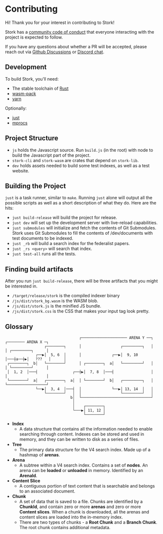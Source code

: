 # Contributing

Hi! Thank you for your interest in contributing to Stork!

Stork has a [community code of conduct](https://github.com/jameslittle230/stork/blob/main/.github/CODE_OF_CONDUCT.md) that everyone interacting with the project
is expected to follow.

If you have any questions about whether a PR will be accepted, please reach out
via [Github Discussions](https://github.com/jameslittle230/stork/discussions) or [Discord chat](https://stork-search.net/chat).

## Development

To build Stork, you'll need:

- The stable toolchain of [Rust](https://rust-lang.org)
- [wasm-pack](https://github.com/rustwasm/wasm-pack)
- [yarn](https://yarnpkg.com)

Optionally:

- [just](https://github.com/casey/just)
- [mprocs](https://github.com/pvolok/mprocs)

## Project Structure

- `js` holds the Javascript source. Run `build.js` (in the root) with node to build the Javascript part of the project.
- `stork-cli` and `stork-wasm` are crates that depend on `stork-lib`.
- `dev` holds assets needed to build some test indexes, as well as a test website.

## Building the Project

`just` is a task runner, similar to `make`. Running `just` alone will output all the possible scripts as well as a short description of what they do. Here are the hits:

- `just build-release` will build the project for release.
- `just dev` will set up the development server with live-reload capabilities.
- `just submodules` will initialize and fetch the contents of Git Submodules. Stork uses Git Submodules to fill the contents of /dev/documents with test documents to be indexed.
- `just _rb` will build a search index for the federalist papers.
- `just _rs <query>` will search that index.
- `just test-all` runs all the tests.

## Finding build artifacts

After you run `just build-release`, there will be three artifacts that you might be interested in.

- `/target/release/stork` is the compiled indexer binary
- `/js/dist/stork_bg.wasm` is the WASM blob.
- `/js/dist/stork.js` is the minified JS bundle.
- `/js/dist/stork.css` is the CSS that makes your input tag look pretty.

## Glossary

```text
                                  ┌───────────────────── ARENA Y ──┐   ┌──────── ARENA X ─┐
                  ┌────────┐      │                  ┌─────────┐   │   │ ┌─────────┐      │
              ┌──▶│  5, 6  │      │              ┌──▶│  9, 10  │───┼a──┼▶│   ???   │      │
 ┌────────┐  b│   └────────┘      │ ┌────────┐  a│   └─────────┘   │   │ └─────────┘      │
 │  1, 2  │───┤                ┌──┼▶│  7, 8  │───┤                 │   │                  │
 └────────┘  a│   ┌────────┐  a│  │ └────────┘  b│   ┌─────────┐   │   └──────────────────┘
              └──▶│  3, 4  │───┤  │              └──▶│ 13, 14  │   │
                  └────────┘   │  │                  └─────────┘   │
                              b│  └────────────────────────────────┘
                               │
                               │    ┌────────┐
                               └───▶│ 11, 12 │
                                    └────────┘
```

- **Index**
  - A data structure that contains all the information needed to enable searching through content. Indexes can be stored and used in memory, and they can be written to disk as a series of files.
- **Tree**
  - The primary data structure for the V4 search index. Made up of a hashmap of **arenas**.
- **Arena**
  - A subtree within a V4 search index. Contains a set of **nodes**. An arena can be **loaded** or **unloaded** in memory. Identified by an **ArenaId**.
- **Content Slice**
  - A contiguous portion of text content that is searchable and belongs to an associated document.
- **Chunk**
  - A set of data that is saved to a file. Chunks are identified by a **ChunkId**, and contain zero or more **arenas** and zero or more **Content slices**. When a chunk is downloaded, all the arenas and content slices are loaded into the in-memory index.
  - There are two types of chunks - a **Root Chunk** and a **Branch Chunk**. The root chunk contains additional metadata.
